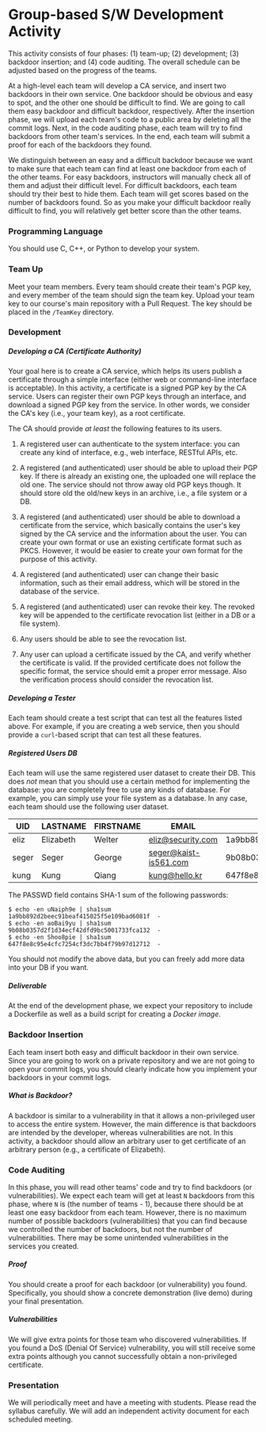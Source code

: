 # Group-based S/W Development Activity

This activity consists of four phases: (1) team-up; (2) development; (3)
backdoor insertion; and (4) code auditing. The overall schedule can be adjusted
based on the progress of the teams.

At a high-level each team will develop a CA service, and insert two backdoors in
their own service. One backdoor should be obvious and easy to spot, and the
other one should be difficult to find. We are going to call them easy backdoor
and difficult backdoor, respectively. After the insertion phase, we will upload
each team's code to a public area by deleting all the commit logs. Next, in the
code auditing phase, each team will try to find backdoors from other team's
services. In the end, each team will submit a proof for each of the backdoors
they found.

We distinguish between an easy and a difficult backdoor because we want to make
sure that each team can find at least one backdoor from each of the other
teams. For easy backdoors, instructors will manually check all of them and
adjust their difficult level. For difficult backdoors, each team should try
their best to hide them. Each team will get scores based on the number of
backdoors found. So as you make your difficult backdoor really difficult to
find, you will relatively get better score than the other teams.

### Programming Language

You should use C, C++, or Python to develop your system.

### Team Up

Meet your team members. Every team should create their team's PGP key, and every
member of the team should sign the team key. Upload your team key to our
course's main repository with a Pull Request. The key should be placed in the
`/TeamKey` directory.

### Development

##### Developing a CA (Certificate Authority)

Your goal here is to create a CA service, which helps its users publish a
certificate through a simple interface (either web or command-line interface is
acceptable). In this activity, a certificate is a signed PGP key by the CA
service. Users can register their own PGP keys through an interface, and
download a signed PGP key from the service. In other words, we consider the CA's
key (i.e., your team key), as a root certificate.

The CA should provide *at least* the following features to its users.

1. A registered user can authenticate to the system interface: you can create
   any kind of interface, e.g., web interface, RESTful APIs, etc.

1. A registered (and authenticated) user should be able to upload their PGP
   key. If there is already an existing one, the uploaded one will replace the
   old one. The service should not throw away old PGP keys though. It should
   store old the old/new keys in an archive, i.e., a file system or a DB.

1. A registered (and authenticated) user should be able to download a
   certificate from the service, which basically contains the user's key signed
   by the CA service and the information about the user. You can create your own
   format or use an existing certificate format such as PKCS. However, it would
   be easier to create your own format for the purpose of this activity.

1. A registered (and authenticated) user can change their basic information,
   such as their email address, which will be stored in the database of the
   service.

1. A registered (and authenticated) user can revoke their key. The revoked key
   will be appended to the certificate revocation list (either in a DB or a file
   system).

1. Any users should be able to see the revocation list.

1. Any user can upload a certificate issued by the CA, and verify whether the
   certificate is valid. If the provided certificate does not follow the
   specific format, the service should emit a proper error message. Also the
   verification process should consider the revocation list.

##### Developing a Tester

Each team should create a test script that can test all the features listed
above. For example, if you are creating a web service, then you should provide a
`curl`-based script that can test all these features.


##### Registered Users DB

Each team will use the same registered user dataset to create their DB. This
does *not* mean that you should use a certain method for implementing the
database: you are completely free to use any kinds of database. For example, you
can simply use your file system as a database. In any case, each team should use
the following user dataset.

| UID   | LASTNAME  | FIRSTNAME | EMAIL                 | PASSWD                                   |
|-------|-----------|-----------|-----------------------|------------------------------------------|
| eliz  | Elizabeth | Welter    | eliz@security.com     | 1a9bb892d2beec91beaf415025f5e109bad6081f |
| seger | Seger     | George    | seger@kaist-is561.com | 9b08b0357d2f1d34ecf42dfd9bc5001733fca132 |
| kung  | Kung      | Qiang     | kung@hello.kr         | 647f8e8c95e4cfc7254cf3dc7bb4f79b97d12712 |

The PASSWD field contains SHA-1 sum of the following passwords:

```
$ echo -en uNaiph9e | sha1sum
1a9bb892d2beec91beaf415025f5e109bad6081f  -
$ echo -en aoBai9yu | sha1sum
9b08b0357d2f1d34ecf42dfd9bc5001733fca132  -
$ echo -en Shoo8pie | sha1sum
647f8e8c95e4cfc7254cf3dc7bb4f79b97d12712  -
```

You should not modify the above data, but you can freely add more data into your
DB if you want.

##### Deliverable

At the end of the development phase, we expect your repository to include a
Dockerfile as well as a build script for creating a *Docker image*.

### Backdoor Insertion

Each team insert both easy and difficult backdoor in their own service. Since
you are going to work on a private repository and we are not going to open your
commit logs, you should clearly indicate how you implement your backdoors in
your commit logs.

##### What is Backdoor?

A backdoor is similar to a vulnerability in that it allows a non-privileged user
to access the entire system. However, the main difference is that backdoors are
intended by the developer, whereas vulnerabilities are not. In this activity, a
backdoor should allow an arbitrary user to get certificate of an arbitrary
person (e.g., a certificate of Elizabeth).

### Code Auditing

In this phase, you will read other teams' code and try to find backdoors (or
vulnerabilities). We expect each team will get at least `N` backdoors from this
phase, where `N` is (the number of teams - 1), because there should be at least
one easy backdoor from each team. However, there is no maximum number of
possible backdoors (vulnerabilities) that you can find because we controlled the
number of backdoors, but not the number of vulnerabilities. There may be some
unintended vulnerabilities in the services you created.

##### Proof

You should create a proof for each backdoor (or vulnerability) you
found. Specifically, you should show a concrete demonstration (live demo) during
your final presentation.

##### Vulnerabilities

We will give extra points for those team who discovered vulnerabilities. If you
found a DoS (Denial Of Service) vulnerability, you will still receive some extra
points although you cannot successfully obtain a non-privileged certificate.

### Presentation

We will periodically meet and have a meeting with students. Please read the
syllabus carefully. We will add an independent activity document for each
scheduled meeting.
